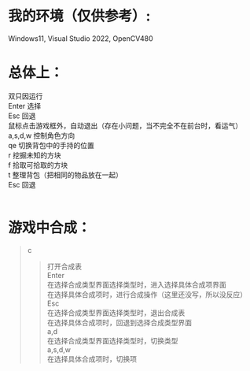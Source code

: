 # 我的环境（仅供参考）:
Windows11, Visual Studio 2022, OpenCV480

# 总体上：
双只因运行<br>
Enter 选择<br>
Esc 回退<br>
鼠标点击游戏框外，自动退出（存在小问题，当不完全不在前台时，看运气）<br>
a,s,d,w 控制角色方向<br>
qe 切换背包中的手持的位置<br>
r 挖掘未知的方块<br>
f 拾取可拾取的方块<br>
t 整理背包（把相同的物品放在一起）<br>
Esc 回退<br>
<br>
# 游戏中合成：<br>
>c<br>
>>打开合成表<br>
>Enter<br>
>>在选择合成类型界面选择类型时，进入选择具体合成项界面<br>
>>在选择具体合成项时，进行合成操作（这里还没写，所以没反应）<br>
>Esc<br>
>>在选择合成类型界面选择类型时，退出合成表<br>
>>在选择具体合成项时，回退到选择合成类型界面<br>
>a,d<br>
>>在选择合成类型界面选择类型时，切换类型<br>
>a,s,d,w<br>
>>在选择具体合成项时，切换项<br>
